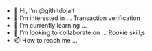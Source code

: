 - 👋 Hi, I’m @githitdojait
- 👀 I’m interested in ... Transaction verification
- 🌱 I’m currently learning ...
- 💞️ I’m looking to collaborate on ... Rookie skill;s
- 📫 How to reach me ...

<!---
githitdojait/githitdojait is a ✨ special ✨ repository because its `README.md` (this file) appears on your GitHub profile.
You can click the Preview link to take a look at your changes.
--->
